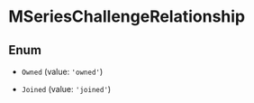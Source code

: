 # MSeriesChallengeRelationship

## Enum


* `Owned` (value: `'owned'`)

* `Joined` (value: `'joined'`)

